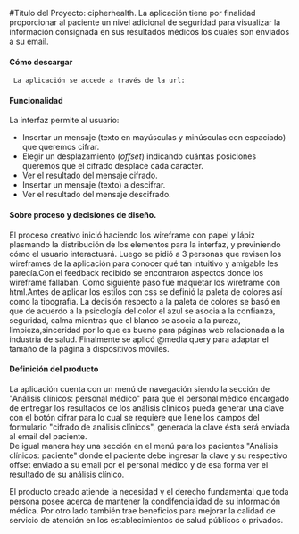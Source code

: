 #Título del Proyecto: cipherhealth. 
 La aplicación tiene por finalidad proporcionar al paciente un nivel adicional de seguridad para visualizar la información consignada en sus resultados médicos los cuales son enviados a su email.

#### Cómo descargar
     La aplicación se accede a través de la url:

#### Funcionalidad 
La interfaz permite al usuario:

- Insertar un mensaje (texto en mayúsculas y minúsculas con espaciado) que queremos cifrar.
- Elegir un desplazamiento (_offset_) indicando cuántas posiciones queremos que el cifrado desplace cada caracter.
- Ver el resultado del mensaje cifrado.
- Insertar un mensaje (texto) a descifrar.
- Ver el resultado del mensaje descifrado.

#### Sobre proceso y decisiones de diseño.
  El proceso creativo inició haciendo los wireframe con papel y lápiz plasmando la distribución de los elementos para la interfaz, y previniendo cómo el usuario interactuará. Luego se pidió a 3 personas que revisen los wireframes de la aplicación para conocer qué tan intuitivo y amigable les parecía.Con el feedback recibido se encontraron aspectos donde los wireframe fallaban.
  Como siguiente paso fue maquetar los wireframe con html.Antes de aplicar los estilos con css se definió la paleta de colores así como la tipografía.
  La decisión respecto a la paleta de colores se basó en que de acuerdo a la psicología del color el azul se asocia a la confianza, seguridad, calma mientras que el blanco se asocia a la pureza, limpieza,sinceridad por lo que es bueno para páginas web relacionada a la industria de  salud.
  Finalmente se aplicó @media query para adaptar el tamaño de la página a dispositivos móviles. 
    

#### Definición del producto
La aplicación cuenta con un menú de navegación siendo la sección de "Análisis clínicos: personal médico" para que el personal médico encargado de entregar los resultados de los análisis clínicos pueda generar una clave con el botón cifrar para lo cual se requiere que llene los campos del formulario "cifrado de análisis clínicos", generada la clave ésta será enviada al email del paciente.  
De igual manera hay una sección en el menú para los pacientes "Análisis clínicos: paciente" donde el paciente debe ingresar la clave y su respectivo offset enviado a su email por el personal médico y de esa forma ver el resultado de su análisis clínico.

El producto creado atiende la necesidad y el derecho fundamental que toda persona posee acerca de mantener la condifencialidad de su información médica. Por otro lado también trae beneficios para mejorar la calidad de servicio de atención en los establecimientos de salud públicos o privados.

 



